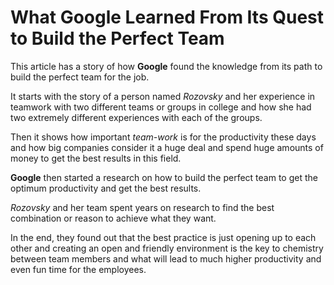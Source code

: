 # What Google Learned From Its Quest to Build the Perfect Team

This article has a story of how **Google** found the knowledge from its path to build the perfect team for the job.  

It starts with the story of a person named *Rozovsky* and her experience in teamwork with two different teams or groups in college and how she had two extremely different experiences with each of the groups.  

Then it shows how important *team-work* is for the productivity these days and how big companies consider it a huge deal and spend huge amounts of money to get the best results in this field.  

**Google** then started a research on how to build the perfect team to get the optimum productivity and get the best results.  

*Rozovsky* and her team spent years on research to find the best combination or reason to achieve what they want.  

In the end, they found out that the best practice is just opening up to each other and creating an open and friendly environment is the key to chemistry between team members and what will lead to much higher productivity and even fun time for the employees.
